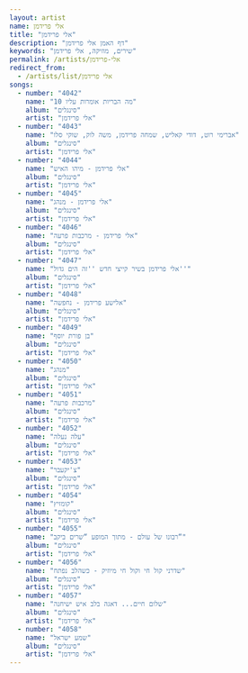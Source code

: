 ```yaml
---
layout: artist
name: אלי פרידמן
title: "אלי פרידמן"
description: "דף האמן אלי פרידמן"
keywords: "שירים, מוזיקה, אלי פרידמן"
permalink: /artists/אלי-פרידמן
redirect_from:
  - /artists/list/אלי פרידמן
songs:
  - number: "4042"
    name: "10 מה הבריות אומרות עליו"
    album: "סינגלים"
    artist: "אלי פרידמן"
  - number: "4043"
    name: "אברימי רוט, דודי קאליש, שמחה פרידמן, משה לוק, שוקי סלו"
    album: "סינגלים"
    artist: "אלי פרידמן"
  - number: "4044"
    name: "אלי פרידמן - מיהו האיש"
    album: "סינגלים"
    artist: "אלי פרידמן"
  - number: "4045"
    name: "אלי פרידמן - מנהג"
    album: "סינגלים"
    artist: "אלי פרידמן"
  - number: "4046"
    name: "אלי פרידמן - מרכבות פרעה"
    album: "סינגלים"
    artist: "אלי פרידמן"
  - number: "4047"
    name: "אלי פרידמן בשיר קייצי חדש ''זה הים גדול''"
    album: "סינגלים"
    artist: "אלי פרידמן"
  - number: "4048"
    name: "אלישע פרידמן - נחפשה"
    album: "סינגלים"
    artist: "אלי פרידמן"
  - number: "4049"
    name: "בן פורת יוסף"
    album: "סינגלים"
    artist: "אלי פרידמן"
  - number: "4050"
    name: "מנהג"
    album: "סינגלים"
    artist: "אלי פרידמן"
  - number: "4051"
    name: "מרכבות פרעה"
    album: "סינגלים"
    artist: "אלי פרידמן"
  - number: "4052"
    name: "עלה נעלה"
    album: "סינגלים"
    artist: "אלי פרידמן"
  - number: "4053"
    name: "צ'יקעבר"
    album: "סינגלים"
    artist: "אלי פרידמן"
  - number: "4054"
    name: "קומזיץ"
    album: "סינגלים"
    artist: "אלי פרידמן"
  - number: "4055"
    name: "רבונו של עולם - מתוך המופע “שרים ביקב“"
    album: "סינגלים"
    artist: "אלי פרידמן"
  - number: "4056"
    name: "שדרני קול חי וקול חי מיוזיק - כשהלב נפתח"
    album: "סינגלים"
    artist: "אלי פרידמן"
  - number: "4057"
    name: "שלום חיים... דאגה בלב איש ישיחנה"
    album: "סינגלים"
    artist: "אלי פרידמן"
  - number: "4058"
    name: "שמע ישראל"
    album: "סינגלים"
    artist: "אלי פרידמן"
---
```

